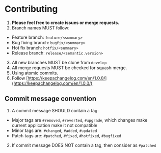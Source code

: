 # Contributing

1. **Please feel free to create issues or merge requests.**
2. Branch names MUST follow:
  - Feature branch: `feature/<summary>`
  - Bug fixing branch: `bugfix/<summary>`
  - Hot fix branch: `hotfix/<summary>`
  - Release branch: `release/<semantic.version>`
3. All new branches MUST be clone from `develop`
4. All merge requests MUST be checked for squash merge.
5. Using atomic commits.
6. Follow [https://keepachangelog.com/en/1.0.0/](https://keepachangelog.com/en/1.0.0/)

## Commit message convention

1. A commit message SHOULD contain a tag:
  - Major tags are `#removed`, `#reverted`, `#upgrade`, which changes make current application make it not compatible
  - Minor tags are: `#changed`, `#added`, `#updated`
  - Patch tags are: `#patched`, `#fixed`, `#hotfixed`, `#bugfixed`
2. If commit message DOES NOT contain a tag, then consider as `#patched`